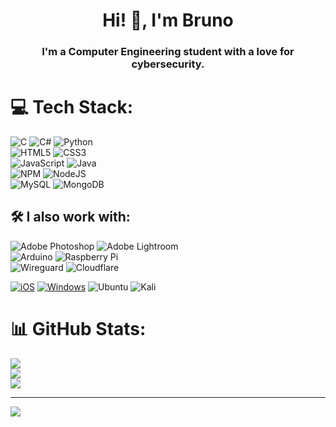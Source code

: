 <h1 align="center">Hi! 👋, I'm Bruno</h1>
<h3 align="center">I'm a Computer Engineering student with a love for cybersecurity.</h3>

# 💻 Tech Stack:
![C](https://img.shields.io/badge/c-%2300599C.svg?style=flat-square&logo=c&logoColor=white)  ![C#](https://img.shields.io/badge/c%23-%23239120.svg?style=flat-square&logo=csharp&logoColor=white)  ![Python](https://img.shields.io/badge/python-3670A0?style=flat-square&logo=python&logoColor=ffdd54)  
![HTML5](https://img.shields.io/badge/html5-%23E34F26.svg?style=flat-square&logo=html5&logoColor=white)  ![CSS3](https://img.shields.io/badge/css3-%231572B6.svg?style=flat-square&logo=css3&logoColor=white)  
![JavaScript](https://img.shields.io/badge/javascript-%23323330.svg?style=flat-square&logo=javascript&logoColor=%23F7DF1E)  ![Java](https://img.shields.io/badge/java-%23ED8B00.svg?style=flat-square&logo=openjdk&logoColor=white)  
![NPM](https://img.shields.io/badge/NPM-%23CB3837.svg?style=flat-square&logo=npm&logoColor=white)  ![NodeJS](https://img.shields.io/badge/node.js-6DA55F?style=flat-square&logo=node.js&logoColor=white)  
![MySQL](https://img.shields.io/badge/mysql-4479A1.svg?style=flat-square&logo=mysql&logoColor=white)  ![MongoDB](https://img.shields.io/badge/MongoDB-%234ea94b.svg?style=flat-square&logo=mongodb&logoColor=white)

## 🛠️ I also work with:
![Adobe Photoshop](https://img.shields.io/badge/adobe%20photoshop-%2331A8FF.svg?style=flat-square&logo=adobe%20photoshop&logoColor=white)  ![Adobe Lightroom](https://img.shields.io/badge/Adobe%20Lightroom-31A8FF.svg?style=flat-square&logo=Adobe%20Lightroom&logoColor=white)  
![Arduino](https://img.shields.io/badge/-Arduino-00979D?style=flat-square&logo=Arduino&logoColor=white)  ![Raspberry Pi](https://img.shields.io/badge/-RaspberryPi-C51A4A?style=flat-square&logo=Raspberry-Pi)  
![Wireguard](https://img.shields.io/badge/wireguard-%2388171A.svg?style=flat-square&logo=wireguard&logoColor=white)  ![Cloudflare](https://img.shields.io/badge/Cloudflare-F38020?style=for-the-badge&logo=Cloudflare&logoColor=white=83x20)

[![iOS](https://img.shields.io/badge/iOS-000000?style=for-the-badge&logo=ios&logoColor=white)](#)  [![Windows](https://img.shields.io/badge/Windows-0078D6?style=for-the-badge&logo=windows&logoColor=white)](#)
![Ubuntu](https://img.shields.io/badge/Ubuntu-E95420?style=for-the-badge&logo=ubuntu&logoColor=white)  ![Kali](https://img.shields.io/badge/Kali-268BEE?style=for-the-badge&logo=kalilinux&logoColor=white)

# 📊 GitHub Stats:
![](https://github-readme-stats.vercel.app/api?username=brnomt&theme=default&hide_border=false&include_all_commits=false&count_private=false)<br/>
![](https://github-readme-streak-stats.herokuapp.com/?user=brnomt&theme=default&hide_border=false)<br/>
![](https://github-readme-stats.vercel.app/api/top-langs/?username=brnomt&theme=default&hide_border=false&include_all_commits=false&count_private=false&layout=compact)

---
[![](https://visitcount.itsvg.in/api?id=brnomt&icon=5&color=12)](https://visitcount.itsvg.in)

<!-- Proudly created with GPRM ( https://gprm.itsvg.in ) -->
<!-- I was kinda lazy doing this lol -->
